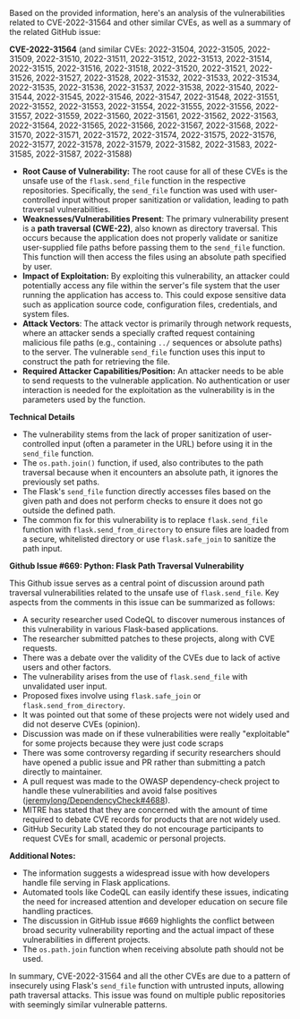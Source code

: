Based on the provided information, here's an analysis of the vulnerabilities related to CVE-2022-31564 and other similar CVEs, as well as a summary of the related GitHub issue:

**CVE-2022-31564** (and similar CVEs: 2022-31504, 2022-31505, 2022-31509, 2022-31510, 2022-31511, 2022-31512, 2022-31513, 2022-31514, 2022-31515, 2022-31516, 2022-31518, 2022-31520, 2022-31521, 2022-31526, 2022-31527, 2022-31528, 2022-31532, 2022-31533, 2022-31534, 2022-31535, 2022-31536, 2022-31537, 2022-31538, 2022-31540, 2022-31544, 2022-31545, 2022-31546, 2022-31547, 2022-31548, 2022-31551, 2022-31552, 2022-31553, 2022-31554, 2022-31555, 2022-31556, 2022-31557, 2022-31559, 2022-31560, 2022-31561, 2022-31562, 2022-31563, 2022-31564, 2022-31565, 2022-31566, 2022-31567, 2022-31568, 2022-31570, 2022-31571, 2022-31572, 2022-31574, 2022-31575, 2022-31576, 2022-31577, 2022-31578, 2022-31579, 2022-31582, 2022-31583, 2022-31585, 2022-31587, 2022-31588)

*   **Root Cause of Vulnerability:** The root cause for all of these CVEs is the unsafe use of the `flask.send_file` function in the respective repositories. Specifically, the `send_file` function was used with user-controlled input without proper sanitization or validation, leading to path traversal vulnerabilities.
*   **Weaknesses/Vulnerabilities Present**: The primary vulnerability present is a **path traversal (CWE-22)**, also known as directory traversal. This occurs because the application does not properly validate or sanitize user-supplied file paths before passing them to the `send_file` function. This function will then access the files using an absolute path specified by user.
*   **Impact of Exploitation:** By exploiting this vulnerability, an attacker could potentially access any file within the server's file system that the user running the application has access to. This could expose sensitive data such as application source code, configuration files, credentials, and system files.
*   **Attack Vectors**: The attack vector is primarily through network requests, where an attacker sends a specially crafted request containing malicious file paths (e.g., containing `../` sequences or absolute paths) to the server. The vulnerable `send_file` function uses this input to construct the path for retrieving the file.
*   **Required Attacker Capabilities/Position:** An attacker needs to be able to send requests to the vulnerable application. No authentication or user interaction is needed for the exploitation as the vulnerability is in the parameters used by the function.

**Technical Details**

*   The vulnerability stems from the lack of proper sanitization of user-controlled input (often a parameter in the URL) before using it in the `send_file` function.
*   The `os.path.join()` function, if used, also contributes to the path traversal because when it encounters an absolute path, it ignores the previously set paths.
*   The Flask's `send_file` function directly accesses files based on the given path and does not perform checks to ensure it does not go outside the defined path.
*   The common fix for this vulnerability is to replace `flask.send_file` function with `flask.send_from_directory` to ensure files are loaded from a secure, whitelisted directory or use `flask.safe_join` to sanitize the path input.

**Github Issue #669: Python: Flask Path Traversal Vulnerability**

This Github issue serves as a central point of discussion around path traversal vulnerabilities related to the unsafe use of `flask.send_file`. Key aspects from the comments in this issue can be summarized as follows:

*   A security researcher used CodeQL to discover numerous instances of this vulnerability in various Flask-based applications.
*   The researcher submitted patches to these projects, along with CVE requests.
*   There was a debate over the validity of the CVEs due to lack of active users and other factors.
*   The vulnerability arises from the use of `flask.send_file` with unvalidated user input.
*   Proposed fixes involve using `flask.safe_join` or `flask.send_from_directory`.
*   It was pointed out that some of these projects were not widely used and did not deserve CVEs (opinion).
*   Discussion was made on if these vulnerabilities were really "exploitable" for some projects because they were just code scraps
*   There was some controversy regarding if security researchers should have opened a public issue and PR rather than submitting a patch directly to maintainer.
*   A pull request was made to the OWASP dependency-check project to handle these vulnerabilities and avoid false positives ([jeremylong/DependencyCheck#4688](https://github.com/jeremylong/DependencyCheck/pull/4688)).
*   MITRE has stated that they are concerned with the amount of time required to debate CVE records for products that are not widely used.
*   GitHub Security Lab stated they do not encourage participants to request CVEs for small, academic or personal projects.

**Additional Notes:**

*   The information suggests a widespread issue with how developers handle file serving in Flask applications.
*   Automated tools like CodeQL can easily identify these issues, indicating the need for increased attention and developer education on secure file handling practices.
*   The discussion in GitHub issue #669 highlights the conflict between broad security vulnerability reporting and the actual impact of these vulnerabilities in different projects.
*   The `os.path.join` function when receiving absolute path should not be used.

In summary, CVE-2022-31564 and all the other CVEs are due to a pattern of insecurely using Flask's `send_file` function with untrusted inputs, allowing path traversal attacks. This issue was found on multiple public repositories with seemingly similar vulnerable patterns.